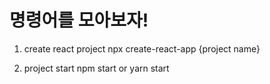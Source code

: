 # 명령어를 모아보자!

1. create react project 
npx create-react-app {project name}

2. project start
npm start or yarn start